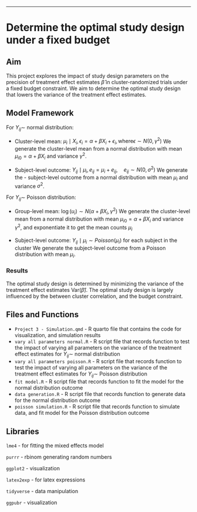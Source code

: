 ------------------------------------------------------------------------
# Determine the optimal study design under a fixed budget

## Aim
This project explores the impact of study design parameters on the precision of treatment effect estimates $\hat{\beta}$ in cluster-randomized trials under a fixed budget constraint. We aim to determine the optimal study design that lowers the variance of the treatment effect estimates.


## Model Framework
For $Y_{ij} \sim$ normal distribution:

- Cluster-level mean: $\mu_i \mid X_i, \epsilon_i = \alpha + \beta X_i + \epsilon_i, \text{where} \epsilon \sim N(0, \gamma^2)$ We generate the cluster-level mean from a normal distribution with mean $\mu_{i0} = \alpha + \beta X_i$ and variance $\gamma^2$.

- Subject-level outcome: $Y_{ij} \mid \mu_i, e_{ij} = \mu_i + e_{ij}, \quad e_{ij} \sim N(0, \sigma^2)$ We generate the - subject-level outcome from a normal distribution with mean $\mu_i$ and variance $\sigma^2$.

For $Y_{ij} \sim$ Poisson distribution:

- Group-level mean: $\log(u_i) \sim N(\alpha + \beta X_i, \gamma^2)$ We generate the cluster-level mean from a normal distribution with mean $\mu_{i0} = \alpha + \beta X_i$ and variance $\gamma^2$, and exponentiate it to get the mean counts $\mu_i$

- Subject-level outcome: $Y_{ij} \mid \mu_i \sim Poisson(\mu_i)$ for each subject in the cluster We generate the subject-level outcome from a Poisson distribution with mean $\mu_i$.


### Results
The optimal study design is determined by minimizing the variance of the treatment effect estimates Var($\hat{\beta}$). The optimal study design is largely influenced by the between cluster correlation, and the budget constraint.

## Files and Functions

-   `Project 3 - Simulation.qmd` - R quarto file that contains the code for visualization, and simulation results
-   `vary all parameters normal.R` - R script file that records function to test the impact of varying all parameters on the variance of the treatment effect estimates for $Y_{ij} \sim$ normal distribution
-   `vary all parameters poisson.R` - R script file that records function to test the impact of varying all parameters on the variance of the treatment effect estimates for $Y_{ij} \sim$ Poisson distribution
-   `fit model.R` - R script file that records function to fit the model for the normal distribution outcome
-   `data generation.R` - R script file that records function to generate data for the normal distribution outcome
-   `poisson simulation.R` - R script file that records function to simulate data, and fit model for the Poisson distribution outcome


## Libraries
`lme4` - for fitting the mixed effects model

`purrr` - rbinom generating random numbers

`ggplot2` - visualization

`latex2exp` - for latex expressions

`tidyverse` - data manipulation

`ggpubr` - visualization


